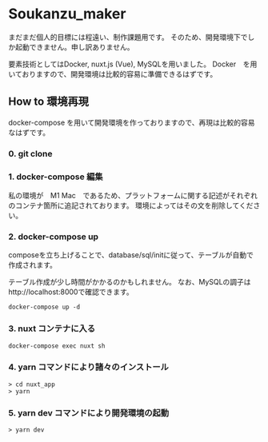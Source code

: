 # Soukanzu_maker

まだまだ個人的目標には程遠い、制作課題用です。
そのため、開発環境下でしか起動できません。申し訳ありません。

要素技術としてはDocker, nuxt.js (Vue), MySQLを用いました。
Docker　を用いておりますので、開発環境は比較的容易に準備できるはずです。


## How to 環境再現

docker-compose を用いて開発環境を作っておりますので、再現は比較的容易なはずです。

### 0. git clone

### 1. docker-compose 編集
私の環境が　M1 Mac　であるため、プラットフォームに関する記述がそれぞれのコンテナ箇所に追記されております。
環境によってはその文を削除してください。

### 2. docker-compose up
composeを立ち上げることで、database/sql/initに従って、テーブルが自動で作成されます。

テーブル作成が少し時間がかかるのかもしれません。
なお、MySQLの調子はhttp://localhost:8000で確認できます。

```
docker-compose up -d
```

### 3. nuxt コンテナに入る

```
docker-compose exec nuxt sh
```

### 4. yarn コマンドにより諸々のインストール

```
> cd nuxt_app
> yarn
```

### 5. yarn dev コマンドにより開発環境の起動

```
> yarn dev
```

